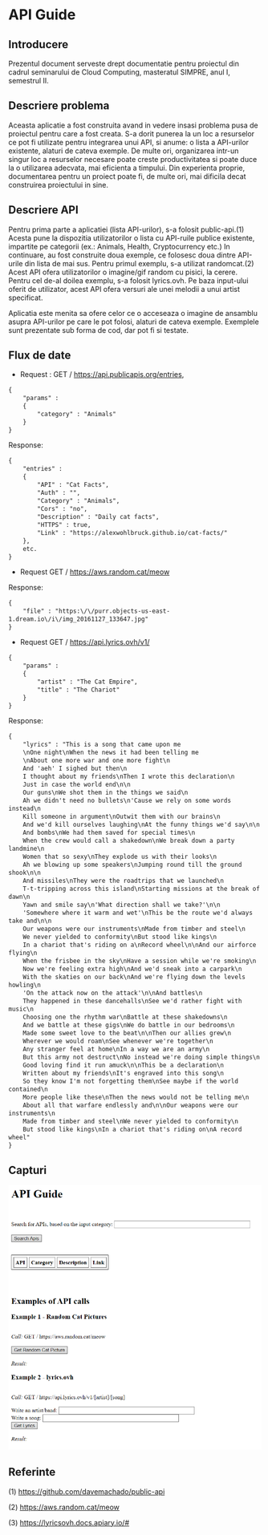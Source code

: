 # API Guide

## Introducere
Prezentul document serveste drept documentatie pentru proiectul din cadrul seminarului de Cloud Computing, masteratul SIMPRE, anul I, semestrul II.

## Descriere problema
Aceasta aplicatie a fost construita avand in vedere insasi problema pusa de proiectul pentru care a fost creata. S-a dorit punerea la un loc a resurselor ce pot fi utilizate pentru integrarea unui API, si anume: o lista a API-urilor existente, alaturi de cateva exemple. 
De multe ori, organizarea intr-un singur loc a resurselor necesare poate creste productivitatea si poate duce la o utilizarea adecvata, mai eficienta a timpului. Din experienta proprie, documentarea pentru un proiect poate fi, de multe ori, mai dificila decat construirea proiectului in sine.

## Descriere API
Pentru prima parte a aplicatiei (lista API-urilor), s-a folosit public-api.(1) Acesta pune la dispozitia utilizatorilor o lista cu API-ruile publice existente, impartite pe categorii (ex.: Animals, Health, Cryptocurrency etc.) 
In continuare, au fost construite doua exemple, ce folosesc doua dintre API-urile din lista de mai sus.
Pentru primul exemplu, s-a utilizat randomcat.(2) Acest API ofera utilizatorilor o imagine/gif random cu pisici, la cerere.
Pentru cel de-al doilea exemplu, s-a folosit lyrics.ovh. Pe baza input-ului oferit de utilizator, acest API ofera versuri ale unei melodii a unui artist specificat.

Aplicatia este menita sa ofere celor ce o acceseaza o imagine de ansamblu asupra API-urilor pe care le pot folosi, alaturi de cateva exemple. Exemplele sunt prezentate sub forma de cod, dar pot fi si testate.

## Flux de date

- Request : GET / https://api.publicapis.org/entries,
```
{
    "params" : 
    {
        "category" : "Animals"
    }
}
```
Response:
```
{
    "entries" : 
    {
        "API" : "Cat Facts",
        "Auth" : "",
        "Category" : "Animals",
        "Cors" : "no",
        "Description" : "Daily cat facts",
        "HTTPS" : true,
        "Link" : "https://alexwohlbruck.github.io/cat-facts/"
    },
    etc.
}
```

- Request GET / https://aws.random.cat/meow

Response: 
```
{
    "file" : "https:\/\/purr.objects-us-east-1.dream.io\/i\/img_20161127_133647.jpg"
}
```

- Request GET / https://api.lyrics.ovh/v1/
```
{
    "params" : 
    {
        "artist" : "The Cat Empire",
        "title" : "The Chariot"
    }
}
```
Response:
```
{
    "lyrics" : "This is a song that came upon me
    \nOne night\nWhen the news it had been telling me
    \nAbout one more war and one more fight\n
    And 'aeh' I sighed but then\n
    I thought about my friends\nThen I wrote this declaration\n
    Just in case the world end\n\n
    Our guns\nWe shot them in the things we said\n
    Ah we didn't need no bullets\n'Cause we rely on some words instead\n
    Kill someone in argument\nOutwit them with our brains\n
    And we'd kill ourselves laughing\nAt the funny things we'd say\n\n
    And bombs\nWe had them saved for special times\n
    When the crew would call a shakedown\nWe break down a party landmine\n
    Women that so sexy\nThey explode us with their looks\n
    Ah we blowing up some speakers\nJumping round till the ground shook\n\n
    And missiles\nThey were the roadtrips that we launched\n
    T-t-tripping across this island\nStarting missions at the break of dawn\n
    Yawn and smile say\n'What direction shall we take?'\n\n
    'Somewhere where it warm and wet'\nThis be the route we'd always take and\n\n
    Our weapons were our instruments\nMade from timber and steel\n
    We never yielded to conformity\nBut stood like kings\n
    In a chariot that's riding on a\nRecord wheel\n\nAnd our airforce flying\n
    When the frisbee in the sky\nHave a session while we're smoking\n
    Now we're feeling extra high\nAnd we'd sneak into a carpark\n
    With the skaties on our back\nAnd we're flying down the levels howling\n
    'On the attack now on the attack'\n\nAnd battles\n
    They happened in these dancehalls\nSee we'd rather fight with music\n
    Choosing one the rhythm war\nBattle at these shakedowns\n
    And we battle at these gigs\nWe do battle in our bedrooms\n
    Made some sweet love to the beat\n\nThen our allies grew\n
    Wherever we would roam\nSee whenever we're together\n
    Any stranger feel at home\nIn a way we are an army\n
    But this army not destruct\nNo instead we're doing simple things\n
    Good loving find it run amuck\n\nThis be a declaration\n
    Written about my friends\nIt's engraved into this song\n
    So they know I'm not forgetting them\nSee maybe if the world contained\n
    More people like these\nThen the news would not be telling me\n
    About all that warfare endlessly and\n\nOur weapons were our instruments\n
    Made from timber and steel\nWe never yielded to conformity\n
    But stood like kings\nIn a chariot that's riding on\nA record wheel"
}
```


## Capturi

![Alt text](PaginaPrincipala.png?raw=true "Pagina principala")

## Referinte
(1) https://github.com/davemachado/public-api

(2) https://aws.random.cat/meow

(3) https://lyricsovh.docs.apiary.io/#
